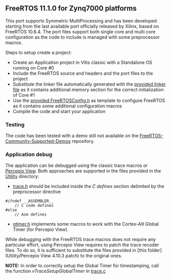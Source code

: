 ## FreeRTOS 11.1.0 for Zynq7000 platforms

This port supports Symmetric MultiProcessing and has been developed starting from the last available port officially released by Xilinx, based on FreeRTOS 10.6.4. The port files support both single core and multi core configuration as the code to include is managed with some preprocessor macros.   

Steps to setup create a project:
* Create an Application project in Vitis classic with a Standalone OS running on Core #0
* Include the FreeRTOS source and headers and the port files to the project
* Substitute the linker file automatically generated with the [provided linker file](build/lscript.ld) as it contains additional memory section for the correct initialization of Core #1
* Use the [provided FreeRTOSConfig.h](FreeRTOSConfig.h) as template to configure FreeRTOS as it contains some additional configuration macros
* Compile the code and start your application

### Testing

The code has been tested with a demo still not available on the [FreeRTOS-Community-Supported-Demos](https://github.com/Matth9814/FreeRTOS-Community-Supported-Demos) repository. 

### Application debug

The application can be debugged using the classic trace macros or [Percepio View](https://forums.freertos.org/t/new-free-trace-tool-from-percepio/22678). Both approaches are supported in the files provided in the [Utility](Utility/) directory:
* [trace.h](Utility/trace.h) should be included inside the _C defines_ section delimited by the preprocessor directive 
```
#ifndef __ASSEMBLER__
    // C code defines
#else
    // Asm defines
```
* [gtimer.h](Utility/gtimer.h) implements some macros to work with the Cortex-A9 Global Timer (for Percepio View)

While debugging with the FreeRTOS trace macros does not require any particular effort, using Percepio View requires to patch the trace recoder files. To do so, it is sufficient to substitute the files provided in [this folder](Utility/Percepio View 4.10.3 patch) to the original ones.

__NOTE:__ In order to correctly setup the Global Timer for timestamping, call the function _vTraceSetupGlobalTimer_ in [trace.c](Utility/trace.c)

